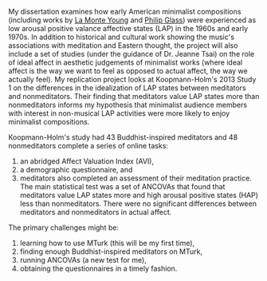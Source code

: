 My dissertation examines how early American minimalist compositions (including works by [La Monte Young](https://www.youtube.com/watch?v=Mv-Ddu3TQx0) and [Philip Glass](https://www.youtube.com/watch?v=pK_oIoVJaew)) were experienced as low arousal positive valance affective states (LAP) in the 1960s and early 1970s. In addition to historical and cultural work showing the music's associations with meditation and Eastern thought, the project will also include a set of studies (under the guidance of Dr. Jeanne Tsai) on the role of ideal affect in aesthetic judgements of minimalist works (where ideal affect is the way we want to feel as opposed to actual affect, the way we actually feel). My replication project looks at Koopmann-Holm's 2013 Study 1 on the differences in the idealization of LAP states between meditators and nonmeditators. Their finding that meditators value LAP states more than nonmeditators informs my hypothesis that minimalist audience members with interest in non-musical LAP activities were more likely to enjoy minimalist compositions. 

Koopmann-Holm's study had 43 Buddhist-inspired meditators and 48 nonmeditators complete a series of online tasks:
1. an abridged Affect Valuation Index (AVI),
1. a demographic questionnaire, and
1. meditators also completed an assessment of their meditation practice.
The main statistical test was a set of ANCOVAs that found that meditators value LAP states more and high arousal positive states (HAP) less than nonmeditators. There were no significant differences between meditators and nonmeditators in actual affect.

The primary challenges might be:
1. learning how to use MTurk (this will be my first time),
1. finding enough Buddhist-inspired meditators on MTurk,
1. running ANCOVAs (a new test for me),
1. obtaining the questionnaires in a timely fashion. 
 
